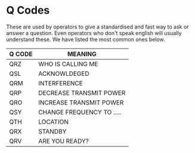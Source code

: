 # Q Codes

These are used by operators to give a standardised and fast way to ask or answer a question. Even operators who don't speak english will usually understand these. We have listed the most common ones below.

| Q CODE | MEANING                   |
|--------|---------------------------|
| QRZ    | WHO IS CALLING ME         |
| QSL    | ACKNOWLDEGED              |
| QRM    | INTERFERENCE              |
| QRP    | DECREASE TRANSMIT POWER   |
| QRO    | INCREASE TRANSMIT POWER   |
| QSY    | CHANGE FREQUENCY TO ..... |
| QTH    | LOCATION                  |
| QRX    | STANDBY                   |
| QRV    | ARE YOU READY?            |
